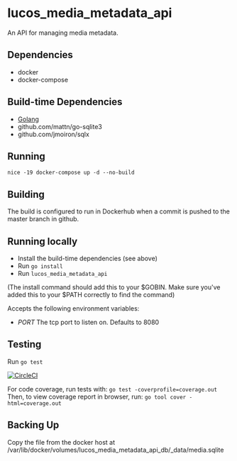 # lucos_media_metadata_api
An API for managing media metadata.


## Dependencies

* docker
* docker-compose

## Build-time Dependencies

* [Golang](https://golang.org/)
* github.com/mattn/go-sqlite3
* github.com/jmoiron/sqlx

## Running
`nice -19 docker-compose up -d --no-build`

## Building
The build is configured to run in Dockerhub when a commit is pushed to the master branch in github.

## Running locally

* Install the build-time dependencies (see above)
* Run `go install`
* Run `lucos_media_metadata_api`

(The install command should add this to your $GOBIN.  Make sure you've added this to your $PATH correctly to find the command)

Accepts the following environment variables:

* *PORT* The tcp port to listen on.  Defaults to 8080

## Testing
Run `go test`

[![CircleCI](https://circleci.com/gh/lucas42/lucos_media_metadata_api.svg?style=shield)](https://circleci.com/gh/lucas42/lucos_media_metadata_api)

For code coverage, run tests with:
`go test -coverprofile=coverage.out`
Then, to view coverage report in browser, run:
`go tool cover -html=coverage.out`

## Backing Up
Copy the file from the docker host at /var/lib/docker/volumes/lucos_media_metadata_api_db/_data/media.sqlite